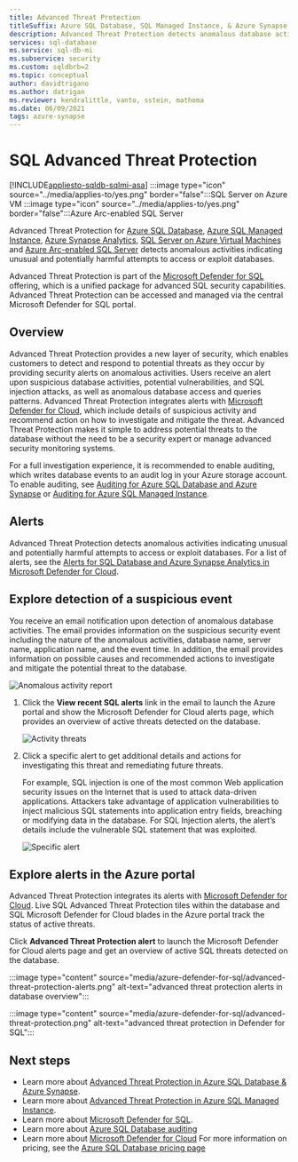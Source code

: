 ```yaml
---
title: Advanced Threat Protection
titleSuffix: Azure SQL Database, SQL Managed Instance, & Azure Synapse Analytics
description: Advanced Threat Protection detects anomalous database activities indicating potential security threats in Azure SQL Database, Azure SQL Managed Instance, and Azure Synapse Analytics.
services: sql-database
ms.service: sql-db-mi
ms.subservice: security
ms.custom: sqldbrb=2
ms.topic: conceptual
author: davidtrigano
ms.author: datrigan
ms.reviewer: kendralittle, vanto, sstein, mathoma
ms.date: 06/09/2021
tags: azure-synapse
---
```


# SQL Advanced Threat Protection
[!INCLUDE[appliesto-sqldb-sqlmi-asa](../includes/appliesto-sqldb-sqlmi-asa.md)] :::image type="icon" source="../media/applies-to/yes.png" border="false":::SQL Server on Azure VM :::image type="icon" source="../media/applies-to/yes.png" border="false":::Azure Arc-enabled SQL Server

Advanced Threat Protection for [Azure SQL Database](sql-database-paas-overview.md), [Azure SQL Managed Instance](../managed-instance/sql-managed-instance-paas-overview.md), [Azure Synapse Analytics](../../synapse-analytics/sql-data-warehouse/sql-data-warehouse-overview-what-is.md), [SQL Server on Azure Virtual Machines](../virtual-machines/windows/sql-server-on-azure-vm-iaas-what-is-overview.md) and [Azure Arc-enabled SQL Server](/sql/sql-server/azure-arc/overview) detects anomalous activities indicating unusual and potentially harmful attempts to access or exploit databases.

Advanced Threat Protection is part of the [Microsoft Defender for SQL](../../security-center/defender-for-sql-introduction.md) offering, which is a unified package for advanced SQL security capabilities. Advanced Threat Protection can be accessed and managed via the central Microsoft Defender for SQL portal.

## Overview

Advanced Threat Protection provides a new layer of security, which enables customers to detect and respond to potential threats as they occur by providing security alerts on anomalous activities. Users receive an alert upon suspicious database activities, potential vulnerabilities, and SQL injection attacks, as well as anomalous database access and queries patterns. Advanced Threat Protection integrates alerts with [Microsoft Defender for Cloud](https://azure.microsoft.com/services/security-center/), which include details of suspicious activity and recommend action on how to investigate and mitigate the threat. Advanced Threat Protection makes it simple to address potential threats to the database without the need to be a security expert or manage advanced security monitoring systems.

For a full investigation experience, it is recommended to enable auditing, which writes database events to an audit log in your Azure storage account.  To enable auditing, see [Auditing for Azure SQL Database and Azure Synapse](../../azure-sql/database/auditing-overview.md) or [Auditing for Azure SQL Managed Instance](../managed-instance/auditing-configure.md).

## Alerts

Advanced Threat Protection detects anomalous activities indicating unusual and potentially harmful attempts to access or exploit databases. For a list of alerts, see the [Alerts for SQL Database and Azure Synapse Analytics in Microsoft Defender for Cloud](../../security-center/alerts-reference.md#alerts-sql-db-and-warehouse).

## Explore detection of a suspicious event

You receive an email notification upon detection of anomalous database activities. The email provides information on the suspicious security event including the nature of the anomalous activities, database name, server name, application name, and the event time. In addition, the email provides information on possible causes and recommended actions to investigate and mitigate the potential threat to the database.

![Anomalous activity report](./media/threat-detection-overview/anomalous_activity_report.png)

1. Click the **View recent SQL alerts** link in the email to launch the Azure portal and show the Microsoft Defender for Cloud alerts page, which provides an overview of active threats detected on the database.

   ![Activity threats](./media/threat-detection-overview/active_threats.png)

1. Click a specific alert to get additional details and actions for investigating this threat and remediating future threats.

   For example, SQL injection is one of the most common Web application security issues on the Internet that is used to attack data-driven applications. Attackers take advantage of application vulnerabilities to inject malicious SQL statements into application entry fields, breaching or modifying data in the database. For SQL Injection alerts, the alert’s details include the vulnerable SQL statement that was exploited.

   ![Specific alert](./media/threat-detection-overview/specific_alert.png)

## Explore alerts in the Azure portal

Advanced Threat Protection integrates its alerts with [Microsoft Defender for Cloud](https://azure.microsoft.com/services/security-center/). Live SQL Advanced Threat Protection tiles within the database and SQL Microsoft Defender for Cloud blades in the Azure portal track the status of active threats.

Click **Advanced Threat Protection alert** to launch the Microsoft Defender for Cloud alerts page and get an overview of active SQL threats detected on the database.

:::image type="content" source="media/azure-defender-for-sql/advanced-threat-protection-alerts.png" alt-text="advanced threat protection alerts in database overview":::

:::image type="content" source="media/azure-defender-for-sql/advanced-threat-protection.png" alt-text="advanced threat protection in Defender for SQL":::

## Next steps

- Learn more about [Advanced Threat Protection in Azure SQL Database & Azure Synapse](threat-detection-configure.md).
- Learn more about [Advanced Threat Protection in Azure SQL Managed Instance](../managed-instance/threat-detection-configure.md).
- Learn more about [Microsoft Defender for SQL](azure-defender-for-sql.md).
- Learn more about [Azure SQL Database auditing](../../azure-sql/database/auditing-overview.md)
- Learn more about [Microsoft Defender for Cloud](../../security-center/security-center-introduction.md)
 For more information on pricing, see the [Azure SQL Database pricing page](https://azure.microsoft.com/pricing/details/sql-database/)
